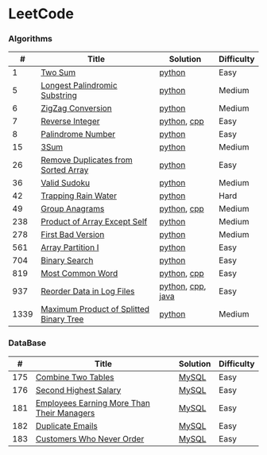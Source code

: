 # LeetCode

### Algorithms
| #   | Title | Solution | Difficulty |
| --- | ----- | ------------------------ | ---------- |
| 1 | [Two Sum](https://leetcode.com/problems/two-sum/) | [python](./algorithms/python/1/main.py) | Easy |
| 5 | [Longest Palindromic Substring](https://leetcode.com/problems/longest-palindromic-substring/) | [python](./algorithms/python/5/main.py) | Medium |
| 6 | [ZigZag Conversion](https://leetcode.com/problems/zigzag-conversion/) | [python](./algorithms/python/6/main.py) | Medium |
| 7 | [Reverse Integer](https://leetcode.com/problems/reverse-integer/) | [python](./algorithms/python/7/main.py), [cpp](./algorithms/cpp/7/main.cpp) | Easy |
| 8 | [Palindrome Number](https://leetcode.com/problems/palindrome-number/) | [python](./algorithms/python/9/main.py) | Easy |
| 15 | [3Sum](https://leetcode.com/problems/3sum/) | [python](./algorithms/python/15/main.py) | Medium |
| 26 | [Remove Duplicates from Sorted Array](https://leetcode.com/problems/remove-duplicates-from-sorted-array/) | [python](./algorithms/python/26/main.py) | Easy |
| 36 | [Valid Sudoku](https://leetcode.com/problems/valid-sudoku/) | [python](./algorithms/python/36/main.py) | Medium |
| 42 | [Trapping Rain Water](https://leetcode.com/problems/trapping-rain-water/) | [python](./algorithms/python/42/main.py) | Hard |
| 49 | [Group Anagrams](https://leetcode.com/problems/group-anagrams/) | [python](./algorithms/python/49/main.py), [cpp](./algorithms/cpp/49/main.cpp) | Medium |
| 238 | [Product of Array Except Self](https://leetcode.com/problems/product-of-array-except-self/) | [python](./algorithms/python/238/main.py) | Medium |
| 278 | [First Bad Version](https://leetcode.com/problems/first-bad-version/) | [python](./algorithms/python/278/main.py) | Medium |
| 561 | [Array Partition I](https://leetcode.com/problems/array-partition-i/) | [python](./algorithms/python/561/main.py) | Easy |
| 704 | [Binary Search](https://leetcode.com/problems/binary-search/) | [python](./algorithms/python/704/main.py) | Easy |
| 819 | [Most Common Word](https://leetcode.com/problems/most-common-word/) | [python](./algorithms/python/819/main.py), [cpp](./algorithms/cpp/817/main.cpp) | Easy |
| 937 | [Reorder Data in Log Files](https://leetcode.com/problems/reorder-data-in-log-files/) | [python](./algorithms/python/937/main.py), [cpp](./algorithms/cpp/937/main.cpp), [java](./algorithms/java/937/main.java)| Easy |
| 1339 | [Maximum Product of Splitted Binary Tree](https://leetcode.com/problems/maximum-product-of-splitted-binary-tree/) | [python](./algorithms/python/937/main.py)| Medium |

### DataBase
| #   | Title | Solution | Difficulty |
| --- | ----- | ------------------------ | ---------- |
| 175 | [Combine Two Tables](https://leetcode.com/problems/combine-two-tables/) | [MySQL](./database/mysql/175/main.sql) | Easy |
| 176 | [Second Highest Salary](https://leetcode.com/problems/second-highest-salary/) | [MySQL](./database/mysql/176/main.sql) | Easy |
| 181 | [Employees Earning More Than Their Managers](https://leetcode.com/problems/employees-earning-more-than-their-managers/) | [MySQL](./database/mysql/181/main.sql) | Easy |
| 182 | [Duplicate Emails](https://leetcode.com/problems/duplicate-emails/) | [MySQL](./database/mysql/182/main.sql) | Easy |
| 183 | [Customers Who Never Order](https://leetcode.com/problems/customers-who-never-order/) | [MySQL](./database/mysql/183/main.sql) | Easy |
